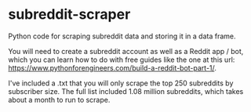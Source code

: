# subreddit-scraper
Python code for scraping subreddit data and storing it in a data frame.

You will need to create a subreddit account as well as a Reddit app / bot, which you can learn how to do with free guides like the one at this url: https://www.pythonforengineers.com/build-a-reddit-bot-part-1/.

I've included a .txt that you will only scrape the top 250 subreddits by subscriber size. The full list included 1.08 million subreddits, which takes about a month to run to scrape. 
